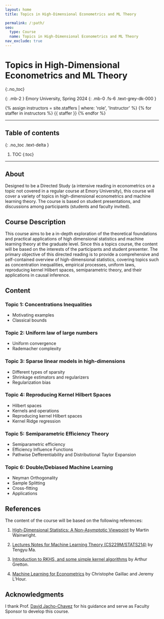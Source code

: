 ```yaml
---
layout: home
title: Topics in High-Dimensional Econometrics and ML Theory

permalink: /:path/
seo:
  type: Course
  name: Topics in High-Dimensional Econometrics and ML Theory
nav_exclude: true
---
```

# Topics in High-Dimensional Econometrics and ML Theory
{:.no_toc}

{: .mb-2 }
Emory University, Spring 2024
{: .mb-0 .fs-6 .text-grey-dk-000 }

{% assign instructors = site.staffers | where: 'role', 'Instructor' %}
{% for staffer in instructors %}
{{ staffer }}
{% endfor %}

---

## Table of contents
{: .no_toc .text-delta }

1. TOC
{:toc}

---

## About

Designed to be a Directed Study (a intensive reading in econometrics on a topic not covered in a regular course at Emory University), this course will cover a variety of topics in high-dimensional econometrics and machine learning theory. The course is based on student presentations, and discussions among participants (students and faculty invited). 


## Course Description

This course aims to be a in-depth exploration of the theoretical foundations and practical applications of high dimensional statistics and machine learning theory at the graduate level. Since this a topics course, the content will be based on the interests of the participants and student presenter. The primary objective of this directed reading is to provide a comprehensive and self-contained overview of high-dimensional statistics, covering topics such as concentration inequalities, empirical processes, uniform laws, reproducing kernel Hilbert spaces, semiparametric theory, and their applications in causal inference.

## Content 

### Topic 1: Concentrations Inequalities

  * Motivating examples 
  * Classical bounds

### Topic 2: Uniform law of large numbers

  * Uniform convergence
  * Rademacher complexity

### Topic 3: Sparse linear models in high-dimensions

  * Different types of sparsity
  * Shrinkage estimators and regularizers
  * Regularization bias


### Topic 4: Reproducing Kernel Hilbert Spaces

  * Hilbert spaces
  * Kernels and operations
  * Reproducing kernel Hilbert spaces
  * Kernel Ridge regression

### Topic 5: Semiparametric Efficiency Theory
  
  * Semiparametric efficiency
  * Efficiency Influence Functions
  * Pathwise Defferentiability and Distributional Taylor Expansion

### Topic 6: Double/Debiased Machine Learning

  * Neyman Orthogonality
  * Sample Splitting
  * Cross-fitting
  * Applications

## References

The content of the course will be based on the following references:

1. [High-Dimensional Statistics: A Non-Asymptotic Viewpoint](https://www.cambridge.org/us/universitypress/subjects/statistics-probability/statistical-theory-and-methods/high-dimensional-statistics-non-asymptotic-viewpoint?format=HB&isbn=9781108498029) by Martin Wainwright.

2. [Lectures Notes for Machine Learning Theory (CS229M/STATS214)](https://tselilschramm.org/mltheory/ma.pdf) by Tengyu Ma.

3. [Introduction to RKHS, and some simple kernel algorithms](https://www.gatsby.ucl.ac.uk/~gretton/coursefiles/lecture4_introToRKHS.pdf) by Arthur Gretton.

4. [Machine Learning for Econometrics](https://drive.google.com/file/d/1L_iervUBKj3RsXHLEGOtAFlyHEHpmyT4/view) by Christophe Gaillac and Jeremy L’Hour.

## Acknowledgments

I thank Prof. [David Jacho-Chavez](https://www.davidjachochavez.org/) for his guidance and serve as Faculty Sponsor to develop this course.